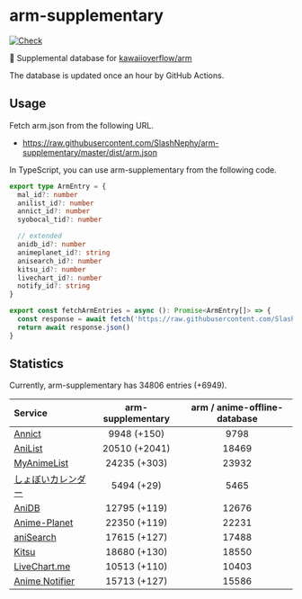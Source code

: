 # arm-supplementary

[![Check](https://github.com/SlashNephy/arm-supplementary/actions/workflows/check-node.yml/badge.svg)](https://github.com/SlashNephy/arm-supplementary/actions/workflows/check-node.yml)

💊 Supplemental database for [kawaiioverflow/arm](https://github.com/kawaiioverflow/arm)

The database is updated once an hour by GitHub Actions.

## Usage

Fetch arm.json from the following URL.

- https://raw.githubusercontent.com/SlashNephy/arm-supplementary/master/dist/arm.json

In TypeScript, you can use arm-supplementary from the following code.

```TypeScript
export type ArmEntry = {
  mal_id?: number
  anilist_id?: number
  annict_id?: number
  syobocal_tid?: number

  // extended
  anidb_id?: number
  animeplanet_id?: string
  anisearch_id?: number
  kitsu_id?: number
  livechart_id?: number
  notify_id?: string
}

export const fetchArmEntries = async (): Promise<ArmEntry[]> => {
  const response = await fetch('https://raw.githubusercontent.com/SlashNephy/arm-supplementary/master/dist/arm.json')
  return await response.json()
}
```

## Statistics

Currently, arm-supplementary has 34806 entries (+6949).

| Service                                     | arm-supplementary | arm / anime-offline-database |
| :------------------------------------------ | :---------------: | :--------------------------: |
| [Annict](https://annict.com)                |    9948 (+150)    |             9798             |
| [AniList](https://anilist.co)               |   20510 (+2041)   |            18469             |
| [MyAnimeList](https://myanimelist.net)      |   24235 (+303)    |            23932             |
| [しょぼいカレンダー](https://cal.syoboi.jp) |    5494 (+29)     |             5465             |
| [AniDB](https://anidb.net)                  |   12795 (+119)    |            12676             |
| [Anime-Planet](https://anime-planet.com)    |   22350 (+119)    |            22231             |
| [aniSearch](https://anisearch.com)          |   17615 (+127)    |            17488             |
| [Kitsu](https://kitsu.io)                   |   18680 (+130)    |            18550             |
| [LiveChart.me](https://livechart.me)        |   10513 (+110)    |            10403             |
| [Anime Notifier](https://notify.moe)        |   15713 (+127)    |            15586             |
